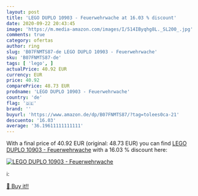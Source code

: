 ```yaml
---
layout: post
title: 'LEGO DUPLO 10903 - Feuerwehrwache at 16.03 % discount'
date: 2020-09-22 20:43:45
image: 'https://m.media-amazon.com/images/I/514IByqhg8L._SL200_.jpg'
comments: true
category: ofertas
author: ring
slug: 'B07FNMTS87-de LEGO DUPLO 10903 - Feuerwehrwache'
sku: 'B07FNMTS87-de'
tags: [ 'lego', ]
actualPrice: 40.92 EUR
currency: EUR
price: 40.92
comparePrice: 48.73 EUR
prodname: 'LEGO DUPLO 10903 - Feuerwehrwache'
country: 'de'
flag: '🇩🇪'
brand: ''
buyurl: 'https://www.amazon.de/dp/B07FNMTS87/?tag=tolees0ca-21'
descuento: '16.03'
average: '36.19611111111111'
---
```


With a final price of 40.92 EUR (original: 48.73 EUR) you can find [LEGO DUPLO 10903 - Feuerwehrwache](https://www.amazon.de/dp/B07FNMTS87/?tag=tolees0ca-21) with a  16.03 % discount here:

[![LEGO DUPLO 10903 - Feuerwehrwache](https://m.media-amazon.com/images/I/514IByqhg8L._SL200_.jpg)](https://www.amazon.de/dp/B07FNMTS87/?tag=tolees0ca-21)

ℹ️:


[🛒 Buy it!!](https://www.amazon.de/dp/B07FNMTS87/?tag=tolees0ca-21)
